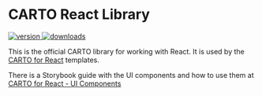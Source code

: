 # CARTO React Library

<a href="https://npmjs.org/package/@carto/react">
  <img src="https://img.shields.io/npm/v/@carto/react.svg?style=flat-square" alt="version" />
</a>

<a href="https://npmjs.org/package/@carto/react">
  <img src="https://img.shields.io/npm/dt/@carto/react.svg?style=flat-square" alt="downloads" />
</a>


This is the official CARTO library for working with React. It is used by the [CARTO for React](https://github.com/CartoDB/cra-template-carto) templates.

There is a Storybook guide with the UI components and how to use them at [CARTO for React - UI Components](https://storybook-react.carto.com/)
